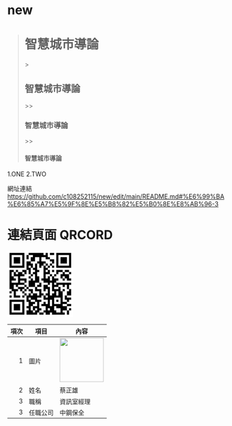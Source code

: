 # new
> <H1>智慧城市導論</H1>
>> <H2>智慧城市導論</H2>
>>> <H3>智慧城市導論</H3>
>>> <H4>智慧城市導論</H4>

1.ONE
2.TWO


網址連結<br>
https://github.com/c108252115/new/edit/main/README.md#%E6%99%BA%E6%85%A7%E5%9F%8E%E5%B8%82%E5%B0%8E%E8%AB%96-3
<br>


# 連結頁面 QRCORD
<img src="c108252115.png" width="150" Height="150" />
<br>
 


| 項次 | 項目 | 內容 |
|----:|------|------|
| 1 | 圖片 | <img src="people.jpg" width="100" Height="100" /> |
| 2 | 姓名 | 蔡正雄 |
| 3 | 職稱 | 資訊室經理 |
| 3 | 任職公司 | 中鋼保全 |
